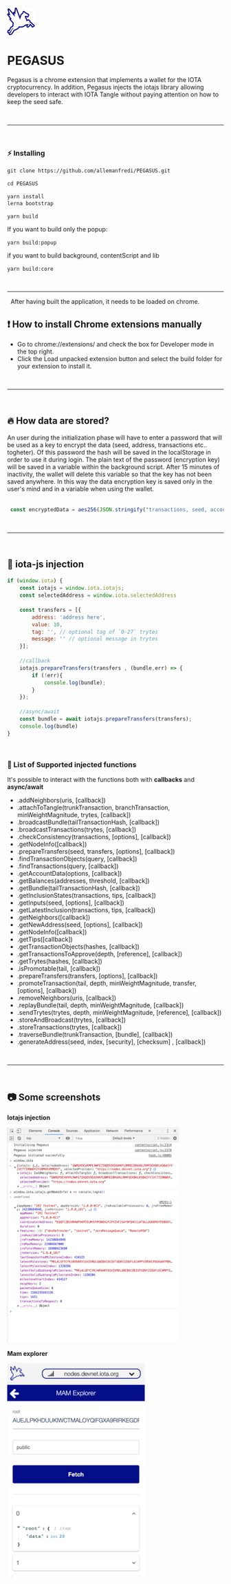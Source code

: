 ![Alt text](packages/popup/public/material/logo/pegasus-64.png?raw=true "Title")
# PEGASUS
 Pegasus is a chrome extension that implements a wallet for the IOTA cryptocurrency. In addition, Pegasus injects the iotajs library allowing developers to interact with IOTA Tangle without paying attention on how to keep the seed safe.

&nbsp;

***

&nbsp;

### :zap: Installing

```
git clone https://github.com/allemanfredi/PEGASUS.git
```

```
cd PEGASUS
```

```
yarn install
lerna bootstrap
```

```
yarn build
```

If you want to build only the popup:

```
yarn build:popup
```

if you want to build background, contentScript and lib

```
yarn build:core
```

&nbsp;

***

&nbsp;
After having built the application, it needs to be loaded on chrome.

## :exclamation: How to install Chrome extensions manually

* Go to chrome://extensions/ and check the box for Developer mode in the top right.
* Click the Load unpacked extension button and select the build folder for your extension to install it.

&nbsp;

***

&nbsp;

## :fire: How data are stored?
An user during the initialization phase will have to enter a password that will be used as a key to encrypt the data (seed, address, transactions etc.. togheter). Of this password the hash will be saved in the localStorage in order to use it during login. The plain text of the password (encryption key) will be saved in a variable within the background script. After 15 minutes of inactivity, the wallet will delete this variable so that the key has not been saved anywhere. In this way the data encryption key is saved only in the user's mind and in a variable when using the wallet.

```js

 const encryptedData = aes256(JSON.stringify("transactions, seed, accountData etc.."), loginPassword)

```

&nbsp;

***

&nbsp;

## :syringe: iota-js injection

```js
if (window.iota) {
    const iotajs = window.iota.iotajs;
    const selectedAddress = window.iota.selectedAddress
    
    const transfers = [{
        address: 'address here',
        value: 10, 
        tag: '', // optional tag of `0-27` trytes
        message: '' // optional message in trytes
    }];

    //callback
    iotajs.prepareTransfers(transfers , (bundle,err) => {
        if (!err){
            console.log(bundle);
        }
    });

    //async/await 
    const bundle = await iotajs.prepareTransfers(transfers);
    console.log(bundle)
}
```
&nbsp;
### :page_with_curl: List of Supported injected functions

It's possible to interact with the functions both with __callbacks__ and __async/await__

 * .addNeighbors(uris, [callback])
 * .attachToTangle(trunkTransaction, branchTransaction, minWeightMagnitude, trytes, [callback])
 * .broadcastBundle(tailTransactionHash, [callback])
 * .broadcastTransactions(trytes, [callback])
 * .checkConsistency(transactions, [options], [callback])
 * .getNodeInfo([callback])
 * .prepareTransfers(seed, transfers, [options], [callback])
 * .findTransactionObjects(query, [callback])
 * .findTransactions(query, [callback])
 * .getAccountData(options, [callback])
 * .getBalances(addresses, threshold, [callback])
 * .getBundle(tailTransactionHash, [callback])
 * .getInclusionStates(transactions, tips, [callback])
 * .getInputs(seed, [options], [callback])
 * .getLatestInclusion(transactions, tips, [callback])
 * .getNeighbors([callback])
 * .getNewAddress(seed, [options], [callback])
 * .getNodeInfo([callback])
 * .getTips([callback])
 * .getTransactionObjects(hashes, [callback])
 * .getTransactionsToApprove(depth, [reference], [callback])
 * .getTrytes(hashes, [callback])
 * .isPromotable(tail, [callback])
 * .prepareTransfers(transfers, [options], [callback])
 * .promoteTransaction(tail, depth, minWeightMagnitude, transfer, [options], [callback])
 * .removeNeighbors(uris, [callback])
 * .replayBundle(tail, depth, minWeightMagnitude, [callback])
 * .sendTrytes(trytes, depth, minWeightMagnitude, [reference], [callback])
 * .storeAndBroadcast(trytes, [callback])
 * .storeTransactions(trytes, [callback])
 * .traverseBundle(trunkTransaction, [bundle], [callback])
 * .generateAddress(seed, index, [security], [checksum] , [callback])

&nbsp;

***

&nbsp;

## :camera: Some screenshots

__Iotajs injection__

<img src="./images/injection.png" width="400" height="500">

__Mam explorer__

<img src="./images/mam-explorer.png" width="320" height="500">

